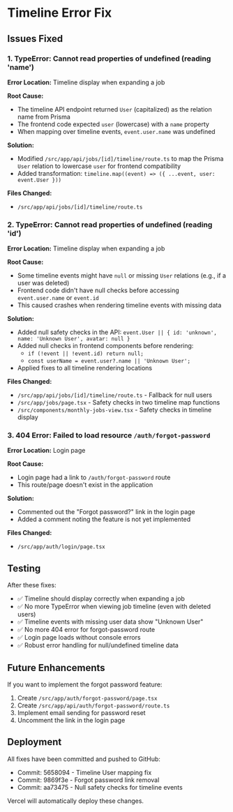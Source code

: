 # Timeline Error Fix

## Issues Fixed

### 1. TypeError: Cannot read properties of undefined (reading 'name')
**Error Location:** Timeline display when expanding a job

**Root Cause:** 
- The timeline API endpoint returned `User` (capitalized) as the relation name from Prisma
- The frontend code expected `user` (lowercase) with a `name` property
- When mapping over timeline events, `event.user.name` was undefined

**Solution:**
- Modified `/src/app/api/jobs/[id]/timeline/route.ts` to map the Prisma `User` relation to lowercase `user` for frontend compatibility
- Added transformation: `timeline.map((event) => ({ ...event, user: event.User }))`

**Files Changed:**
- `/src/app/api/jobs/[id]/timeline/route.ts`

### 2. TypeError: Cannot read properties of undefined (reading 'id')
**Error Location:** Timeline display when expanding a job

**Root Cause:**
- Some timeline events might have `null` or missing `User` relations (e.g., if a user was deleted)
- Frontend code didn't have null checks before accessing `event.user.name` or `event.id`
- This caused crashes when rendering timeline events with missing data

**Solution:**
- Added null safety checks in the API: `event.User || { id: 'unknown', name: 'Unknown User', avatar: null }`
- Added null checks in frontend components before rendering:
  - `if (!event || !event.id) return null;`
  - `const userName = event.user?.name || 'Unknown User';`
- Applied fixes to all timeline rendering locations

**Files Changed:**
- `/src/app/api/jobs/[id]/timeline/route.ts` - Fallback for null users
- `/src/app/jobs/page.tsx` - Safety checks in two timeline map functions
- `/src/components/monthly-jobs-view.tsx` - Safety checks in timeline display

### 3. 404 Error: Failed to load resource `/auth/forgot-password`
**Error Location:** Login page

**Root Cause:**
- Login page had a link to `/auth/forgot-password` route
- This route/page doesn't exist in the application

**Solution:**
- Commented out the "Forgot password?" link in the login page
- Added a comment noting the feature is not yet implemented

**Files Changed:**
- `/src/app/auth/login/page.tsx`

## Testing
After these fixes:
- ✅ Timeline should display correctly when expanding a job
- ✅ No more TypeError when viewing job timeline (even with deleted users)
- ✅ Timeline events with missing user data show "Unknown User"
- ✅ No more 404 error for forgot-password route
- ✅ Login page loads without console errors
- ✅ Robust error handling for null/undefined timeline data

## Future Enhancements
If you want to implement the forgot password feature:
1. Create `/src/app/auth/forgot-password/page.tsx`
2. Create `/src/app/api/auth/forgot-password/route.ts` 
3. Implement email sending for password reset
4. Uncomment the link in the login page

## Deployment
All fixes have been committed and pushed to GitHub:
- Commit: 5658094 - Timeline User mapping fix
- Commit: 9869f3e - Forgot password link removal
- Commit: aa73475 - Null safety checks for timeline events

Vercel will automatically deploy these changes.
